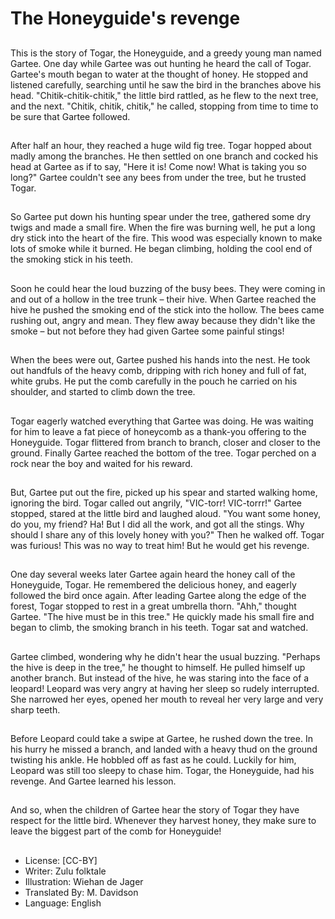 # The Honeyguide's revenge

##
This is the story of Togar, the Honeyguide, and a greedy young
man named Gartee.
One day while Gartee was out hunting he heard the call of Togar.
Gartee's mouth began to water at the thought of honey. He
stopped and listened carefully, searching until he saw the bird in
the branches above his head.
"Chitik-chitik-chitik," the little bird rattled, as he flew to the next
tree, and the next.
"Chitik, chitik, chitik," he called, stopping from time to time to be
sure that Gartee followed.

##
After half an hour, they reached a
huge wild fig tree.
Togar hopped about madly among
the branches. He then settled on
one branch and cocked his head at
Gartee as if to say, "Here it is!
Come now! What is taking you so
long?"
Gartee couldn't see any bees from
under the tree, but he trusted Togar.

##
So Gartee put down his hunting
spear under the tree, gathered
some dry twigs and made a small
fire.
When the fire was burning well, he
put a long dry stick into the heart of
the fire. This wood was especially
known to make lots of smoke while
it burned.
He began climbing, holding the cool
end of the smoking stick in his
teeth.

##
Soon he could hear the loud
buzzing of the busy bees. They
were coming in and out of a hollow
in the tree trunk – their hive.
When Gartee reached the hive he
pushed the smoking end of the stick
into the hollow.
The bees came rushing out, angry
and mean. They flew away because
they didn't like the smoke – but not
before they had given Gartee some
painful stings!

##
When the bees were out, Gartee
pushed his hands into the nest. He
took out handfuls of the heavy
comb, dripping with rich honey and
full of fat, white grubs.
He put the comb carefully in the
pouch he carried on his shoulder,
and started to climb down the tree.

##
Togar eagerly watched everything
that Gartee was doing. He was
waiting for him to leave a fat piece
of honeycomb as a thank-you
offering to the Honeyguide.
Togar flittered from branch to
branch, closer and closer to the
ground. Finally Gartee reached the
bottom of the tree.
Togar perched on a rock near the
boy and waited for his reward.

##
But, Gartee put out the fire, picked up his spear and started
walking home, ignoring the bird.
Togar called out angrily, "VIC-torr! VIC-torrr!"
Gartee stopped, stared at the little bird and laughed aloud. "You
want some honey, do you, my friend? Ha! But I did all the work,
and got all the stings. Why should I share any of this lovely honey
with you?" Then he walked off.
Togar was furious! This was no way to treat him! But he would get
his revenge.

##
One day several weeks later Gartee again heard the honey call of
the Honeyguide, Togar. He remembered the delicious honey, and
eagerly followed the bird once again.
After leading Gartee along the edge of the forest, Togar stopped to
rest in a great umbrella thorn. "Ahh," thought Gartee.
"The hive must be in this tree." He quickly made his small fire and
began to climb, the smoking branch in his teeth. Togar sat and
watched.

##
Gartee climbed, wondering why he didn't hear the usual buzzing.
"Perhaps the hive is deep in the tree," he thought to himself.
He pulled himself up another branch. But instead of the hive, he
was staring into the face of a leopard!
Leopard was very angry at having her sleep so rudely interrupted.
She narrowed her eyes, opened her mouth to reveal her very large
and very sharp teeth.

##
Before Leopard could take a swipe at Gartee, he rushed down the
tree.
In his hurry he missed a branch, and landed with a heavy thud on
the ground twisting his ankle. He hobbled off as fast as he could.
Luckily for him, Leopard was still too sleepy to chase him.
Togar, the Honeyguide, had his revenge.
And Gartee learned his lesson.

##
And so, when the children of Gartee
hear the story of Togar they have
respect for the little bird.
Whenever they harvest honey, they
make sure to leave the biggest part
of the comb for Honeyguide!

##
* License: [CC-BY]
* Writer: Zulu folktale
* Illustration: Wiehan de Jager
* Translated By: M. Davidson
* Language: English
